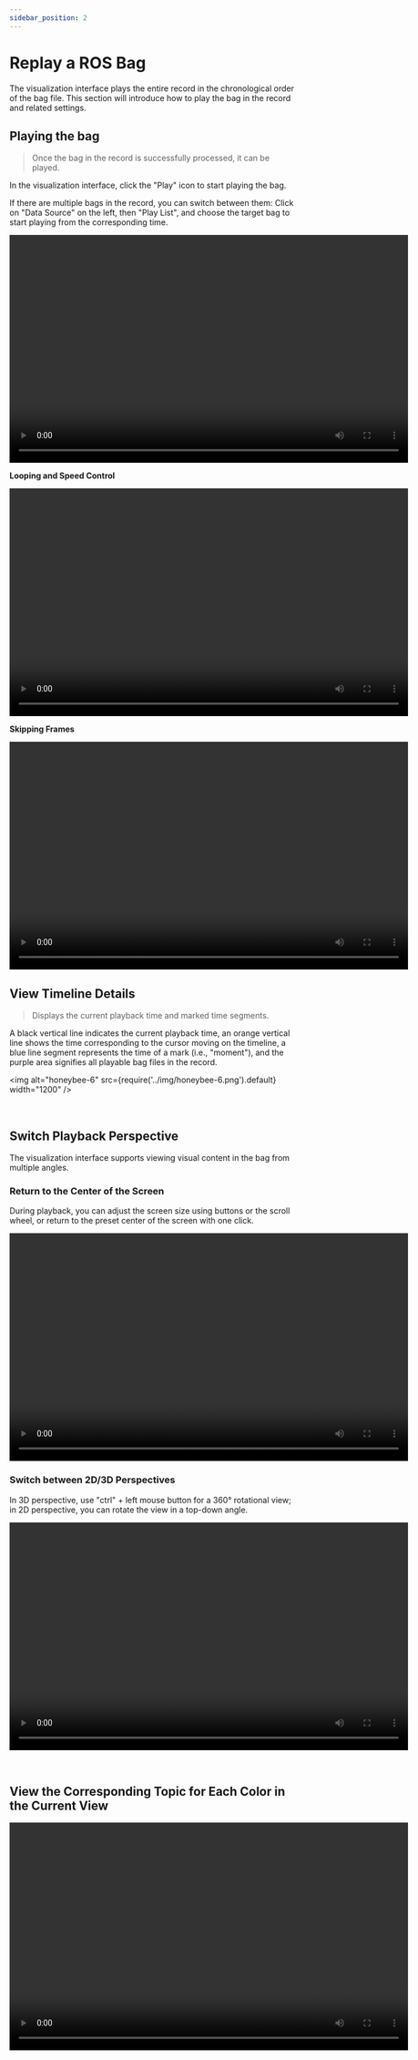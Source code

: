 ```yaml
---
sidebar_position: 2
---
```


# Replay a ROS Bag

The visualization interface plays the entire record in the chronological order of the bag file. This section will introduce how to play the bag in the record and related settings.

## Playing the bag

> Once the bag in the record is successfully processed, it can be played.

In the visualization interface, click the "Play" icon to start playing the bag.

If there are multiple bags in the record, you can switch between them: Click on "Data Source" on the left, then "Play List", and choose the target bag to start playing from the corresponding time.

<video src="https://coscene-artifacts-prod.oss-cn-hangzhou.aliyuncs.com/docs/4-recipes/viz/play-viz-and-playlist.mp4" controls="controls" width="700" height="400"></video>

**Looping and Speed Control**

<video src="https://coscene-artifacts-prod.oss-cn-hangzhou.aliyuncs.com/docs/4-recipes/viz/loop-play-and-speed.mp4" controls="controls" width="700" height="400"></video>

**Skipping Frames**

<video src="https://coscene-artifacts-prod.oss-cn-hangzhou.aliyuncs.com/docs/4-recipes/viz/seek-forward.mp4" controls="controls" width="700" height="400"></video>

## View Timeline Details

> Displays the current playback time and marked time segments.

A black vertical line indicates the current playback time, an orange vertical line shows the time corresponding to the cursor moving on the timeline, a blue line segment represents the time of a mark (i.e., "moment"), and the purple area signifies all playable bag files in the record.

<img alt="honeybee-6" src={require('../img/honeybee-6.png').default} width="1200" />

<br />

## Switch Playback Perspective

The visualization interface supports viewing visual content in the bag from multiple angles.

### Return to the Center of the Screen

During playback, you can adjust the screen size using buttons or the scroll wheel, or return to the preset center of the screen with one click.

<video src="https://coscene-artifacts-prod.oss-cn-hangzhou.aliyuncs.com/docs/4-recipes/viz/recenter.mp4" controls="controls" width="700" height="400"></video>

### Switch between 2D/3D Perspectives

In 3D perspective, use "ctrl" + left mouse button for a 360° rotational view; in 2D perspective, you can rotate the view in a top-down angle.

<video src="https://coscene-artifacts-prod.oss-cn-hangzhou.aliyuncs.com/docs/4-recipes/viz/3d-and-zoom.mp4" controls="controls" width="700" height="400"></video>

<br />

## View the Corresponding Topic for Each Color in the Current View

<video src="https://coscene-artifacts-prod.oss-cn-hangzhou.aliyuncs.com/docs/4-recipes/viz/3D-view-point-information.mp4" controls="controls" width="700" height="400"></video>
